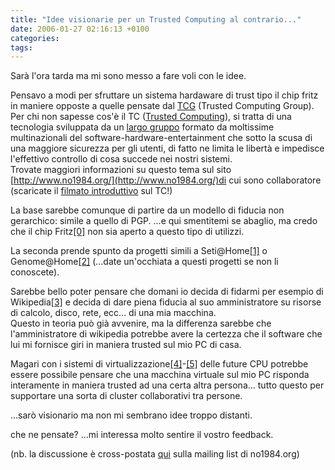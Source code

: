 ```yaml
---
title: "Idee visionarie per un Trusted Computing al contrario..."
date: 2006-01-27 02:16:13 +0100
categories: 
tags: 
---
```


Sarà l'ora tarda ma mi sono messo a fare voli con le idee. 

Pensavo a modi per sfruttare un sistema hardaware di trust tipo il chip fritz in maniere opposte a quelle pensate dal [TCG](https://www.trustedcomputinggroup.org) (Trusted Computing Group).  
Per chi non sapesse cos'è il TC ([Trusted Computing](http://en.wikipedia.org/wiki/Trusted_computing)), si tratta di una tecnologia sviluppata da un [largo gruppo](https://www.trustedcomputinggroup.org/about/members/) formato da moltissime multinazionali del software-hardware-entertainment che sotto la scusa di una maggiore sicurezza per gli utenti, di fatto ne limita le libertà e impedisce l'effettivo controllo di cosa succede nei nostri sistemi.  
Trovate maggiori informazioni su questo tema sul sito [http://www.no1984.org/](http://www.no1984.org/)di cui sono collaboratore (scaricate il [filmato introduttivo](http://www.no1984.org/Trusted_Computing_movie) sul TC!)

La base sarebbe comunque di partire da un modello di fiducia non gerarchico: simile a quello di PGP. ...e qui smentitemi se abaglio, ma credo che il chip Fritz[[0]](http://en.wikipedia.org/wiki/Fritz_chip) non sia aperto a questo tipo di utilizzi.

La seconda prende spunto da progetti simili a Seti@Home[[1]](http://setiathome.ssl.berkeley.edu/) o Genome@Home[[2]](http://genomeathome.stanford.edu/) (...date un'occhiata a questi progetti se non li conoscete).

Sarebbe bello poter pensare che domani io decida di fidarmi per esempio di Wikipedia[[3]](http://meta.wikimedia.org/wiki/Wikimedia_servers) e decida di dare piena fiducia al suo amministratore su risorse di calcolo, disco, rete, ecc... di una mia macchina.  
Questo in teoria può già avvenire, ma la differenza sarebbe che l'amministratore di wikipedia potrebbe avere la certezza che il software che lui mi fornisce giri in maniera trusted sul mio PC di casa.

Magari con i sistemi di virtualizzazione[[4]](http://en.wikipedia.org/wiki/Virtualization)-[[5]](http://en.wikipedia.org/wiki/Virtualization_Technology) delle future CPU potrebbe essere possibile pensare che una macchina virtuale sul mio PC risponda interamente in maniera trusted ad una certa altra persona... tutto questo per supportare una sorta di cluster collaborativi tra persone. 

...sarò visionario ma non mi sembrano idee troppo distanti. 

che ne pensate? ...mi interessa molto sentire il vostro feedback. 

(nb. la discussione è cross-postata [qui](http://lists.no1984.org/pipermail/tc/2006-January/004398.html) sulla mailing list di no1984.org)



